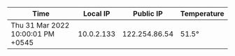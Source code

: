 | Time     | Local IP | Public IP | Temperature |
| ----------- | ----------- | ----------- | ----------- |
| Thu 31 Mar 2022 10:00:01 PM +0545      | 10.0.2.133     | 122.254.86.54  | 51.5° |
